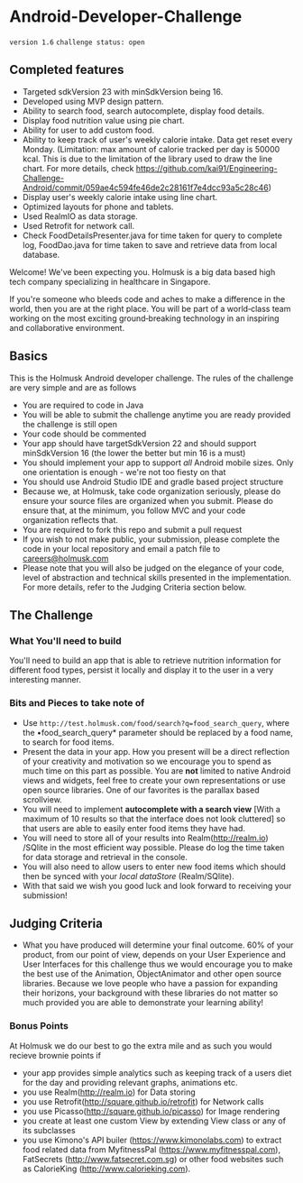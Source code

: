 # Android-Developer-Challenge

`version 1.6`
`challenge status: open`

## Completed features
* Targeted sdkVersion 23 with minSdkVersion being 16.
* Developed using MVP design pattern.
* Ability to search food, search autocomplete, display food details.
* Display food nutrition value using pie chart.
* Ability for user to add custom food.
* Ability to keep track of user's weekly calorie intake. Data get reset every Monday. (Limitation: max amount of calorie tracked per day is 50000 kcal. This is due to the limitation of the library used to draw the line chart. For more details, check https://github.com/kai91/Engineering-Challenge-Android/commit/059ae4c594fe46de2c28161f7e4dcc93a5c28c46)
* Display user's weekly calorie intake using line chart.
* Optimized layouts for phone and tablets.
* Used RealmIO as data storage.
* Used Retrofit for network call.
* Check FoodDetailsPresenter.java for time taken for query to complete log, FoodDao.java for time taken to save and retrieve data from local database.

Welcome! We've been expecting you. Holmusk is a big data based high tech company specializing in healthcare in Singapore.

If you're someone who bleeds code and aches to make a difference in the world, then you are at the right place. You will be part of a world‑class team working on the most exciting ground‑breaking technology in an inspiring and collaborative environment.

## Basics

This is the Holmusk Android developer challenge. The rules of the challenge are very simple and are as follows

* You are required to code in Java
* You will be able to submit the challenge anytime you are ready provided the challenge is still open
* Your code should be commented
* Your app should have targetSdkVersion 22 and should support minSdkVersion 16 (the lower the better but min 16 is a must)
* You should implement your app to support *all* Android mobile sizes. Only one orientation is enough - we're not too fiesty on that
* You should use Android Studio IDE and gradle based project structure
* Because we, at Holmusk, take code organization seriously, please do ensure your source files are organized when you submit. Please do ensure that, at the minimum, you follow MVC and your code organization reflects that.
* You are required to fork this repo and submit a pull request
* If you wish to not make public, your submission, please complete the code in your local repository and email a patch file to careers@holmusk.com
* Please note that you will also be judged on the elegance of your code, level of abstraction and technical skills presented in the implementation. For more details, refer to the Judging Criteria section below.

## The Challenge

### What You'll need to build
You'll need to build an app that is able to retrieve nutrition information for different food types, persist it locally and display it to the user in a very interesting manner.


### Bits and Pieces to take note of
* Use `http://test.holmusk.com/food/search?q=food_search_query`, where the •food_search_query* parameter should be replaced by a food name, to search for food items.
* Present the data in your app. How you present will be a direct reflection of your creativity and motivation so we encourage you to spend as much time on this part as possible. You are **not** limited to native Android views and widgets, feel free to create your own representations or use open source libraries. One of our favorites is the parallax based scrollview.
* You will need to implement **autocomplete with a search view** [With a maximum of 10 results so that the interface does not look cluttered] so that users are able to easily enter food items they have had.
* You will need to store all of your results into Realm(http://realm.io) /SQlite in the most efficient way possible. Please do log the time taken for data storage and retrieval in the console.
* You will also need to allow users to enter new food items which should then be synced with your *local dataStore* (Realm/SQlite).
* With that said we wish you good luck and look forward to receiving your submission!

## Judging Criteria
* What you have produced will determine your final outcome. 60% of your product, from our point of view, depends on your User Experience and User Interfaces for this challenge thus we would encourage you to make the best use of the Animation, ObjectAnimator and other open source libraries. Because we love people who have a passion for expanding their horizons, your background with these libraries do not matter so much provided you are able to demonstrate your learning ability!

### Bonus Points

At Holmusk we do our best to go the extra mile and as such you would recieve brownie points if
* your app provides simple analytics such as keeping track of a users diet for the day and providing relevant graphs, animations etc.
* you use Realm(http://realm.io) for Data storing
* you use Retrofit(http://square.github.io/retrofit) for Network calls
* you use Picasso(http://square.github.io/picasso) for Image rendering
* you create at least one custom View by extending View class or any of its subclasses
* you use  Kimono's API builer (https://www.kimonolabs.com) to extract food related data from MyfitnessPal (https://www.myfitnesspal.com), FatSecrets (http://www.fatsecret.com.sg) or other food websites such as CalorieKing (http://www.calorieking.com).

